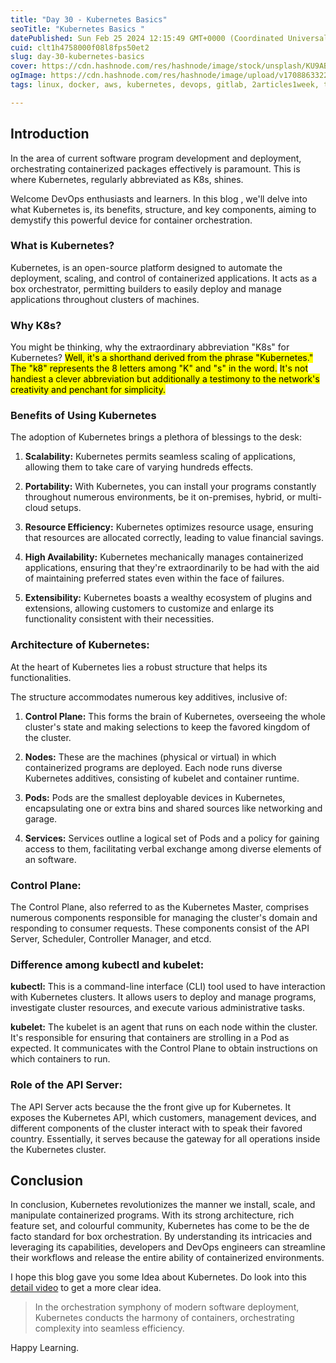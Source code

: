 ```yaml
---
title: "Day 30 - Kubernetes Basics"
seoTitle: "Kubernetes Basics "
datePublished: Sun Feb 25 2024 12:15:49 GMT+0000 (Coordinated Universal Time)
cuid: clt1h4758000f08l8fps50et2
slug: day-30-kubernetes-basics
cover: https://cdn.hashnode.com/res/hashnode/image/stock/unsplash/KU9ABpm7eV8/upload/f47a274788e6607bf0ae99ea3f8a0bef.jpeg
ogImage: https://cdn.hashnode.com/res/hashnode/image/upload/v1708863322685/35c4fb85-219d-46f2-a674-66abc0a9151b.png
tags: linux, docker, aws, kubernetes, devops, gitlab, 2articles1week, technical-writing-1, devops-articles, devops-journey, 90daysofdevops, trainwithshubham, 90daysofdevopschallenge, devopscommunity

---
```


## Introduction

In the area of current software program development and deployment, orchestrating containerized packages effectively is paramount. This is where Kubernetes, regularly abbreviated as K8s, shines.

Welcome DevOps enthusiasts and learners. In this blog , we'll delve into what Kubernetes is, its benefits, structure, and key components, aiming to demystify this powerful device for container orchestration.

### What is Kubernetes?

Kubernetes, is an open-source platform designed to automate the deployment, scaling, and control of containerized applications. It acts as a box orchestrator, permitting builders to easily deploy and manage applications throughout clusters of machines.

### Why K8s?

You might be thinking, why the extraordinary abbreviation "K8s" for Kubernetes? <mark>Well, it's a shorthand derived from the phrase "Kubernetes." The "k8" represents the 8 letters among "K" and "s" in the word.</mark> <mark>It's not handiest a clever abbreviation but additionally a testimony to the network's creativity and penchant for simplicity.</mark>

### Benefits of Using Kubernetes

The adoption of Kubernetes brings a plethora of blessings to the desk:

1. **Scalability:** Kubernetes permits seamless scaling of applications, allowing them to take care of varying hundreds effects.
    
2. **Portability:** With Kubernetes, you can install your programs constantly throughout numerous environments, be it on-premises, hybrid, or multi-cloud setups.
    
3. **Resource Efficiency:** Kubernetes optimizes resource usage, ensuring that resources are allocated correctly, leading to value financial savings.
    
4. **High Availability:** Kubernetes mechanically manages containerized applications, ensuring that they're extraordinarily to be had with the aid of maintaining preferred states even within the face of failures.
    
5. **Extensibility:** Kubernetes boasts a wealthy ecosystem of plugins and extensions, allowing customers to customize and enlarge its functionality consistent with their necessities.
    

### Architecture of Kubernetes:

At the heart of Kubernetes lies a robust structure that helps its functionalities.

The structure accommodates numerous key additives, inclusive of:

1. **Control Plane:** This forms the brain of Kubernetes, overseeing the whole cluster's state and making selections to keep the favored kingdom of the cluster.
    
2. **Nodes:** These are the machines (physical or virtual) in which containerized programs are deployed. Each node runs diverse Kubernetes additives, consisting of kubelet and container runtime.
    
3. **Pods:** Pods are the smallest deployable devices in Kubernetes, encapsulating one or extra bins and shared sources like networking and garage.
    
4. **Services:** Services outline a logical set of Pods and a policy for gaining access to them, facilitating verbal exchange among diverse elements of an software.
    

### Control Plane:

The Control Plane, also referred to as the Kubernetes Master, comprises numerous components responsible for managing the cluster's domain and responding to consumer requests. These components consist of the API Server, Scheduler, Controller Manager, and etcd.

### Difference among kubectl and kubelet:

**kubectl:** This is a command-line interface (CLI) tool used to have interaction with Kubernetes clusters. It allows users to deploy and manage programs, investigate cluster resources, and execute various administrative tasks.

**kubelet:** The kubelet is an agent that runs on each node within the cluster. It's responsible for ensuring that containers are strolling in a Pod as expected. It communicates with the Control Plane to obtain instructions on which containers to run.

### Role of the API Server:

The API Server acts because the the front give up for Kubernetes. It exposes the Kubernetes API, which customers, management devices, and different components of the cluster interact with to speak their favored country. Essentially, it serves because the gateway for all operations inside the Kubernetes cluster.

## Conclusion

In conclusion, Kubernetes revolutionizes the manner we install, scale, and manipulate containerized programs. With its strong architecture, rich feature set, and colourful community, Kubernetes has come to be the de facto standard for box orchestration. By understanding its intricacies and leveraging its capabilities, developers and DevOps engineers can streamline their workflows and release the entire ability of containerized environments.

I hope this blog gave you some Idea about Kubernetes. Do look into this [detail video](https://www.youtube.com/watch?v=KVBON1lA9N8) to get a more clear idea.

> In the orchestration symphony of modern software deployment, Kubernetes conducts the harmony of containers, orchestrating complexity into seamless efficiency.

Happy Learning.